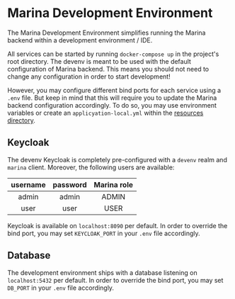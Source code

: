 # Marina Development Environment

The Marina Development Environment simplifies running the Marina backend within a development environment / IDE.

All services can be started by running `docker-compose up` in the project's root directory.
The devenv is meant to be used with the default configuration of Marina backend.
This means you should not need to change any configuration in order to start development!

However, you may configure different bind ports for each service using a `.env` file.
But keep in mind that this will require you to update the Marina backend configuration accordingly.
To do so, you may use environment variables or create an `applicyation-local.yml` within the [resources directory](../src/main/resources).

## Keycloak
The devenv Keycloak is completely pre-configured with a `devenv` realm and `marina` client.
Moreover, the following users are available:

**username**|**password**|**Marina role**
:----------:|:----------:|:--------------:
admin       | admin      | ADMIN
user        | user       | USER

Keycloak is available on `localhost:8090` per default. 
In order to override the bind port, you may set `KEYCLOAK_PORT` in your `.env` file accordingly. 

## Database
The development environment ships with a database listening on `localhost:5432` per default.
In order to override the bind port, you may set `DB_PORT` in your `.env` file accordingly.
